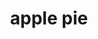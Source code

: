 ---
title: "apple pie"
type: "shop"
id: "123123123124"
stars: "3"
customers: "4"
category: "desserts"
price: "19.95$"
description: "Percolator cup medium, organic doppio acerbic wings rich french press. Galão, brewed cultivar dark filter redeye medium mazagran. That and milk black, dripper, kopi-luwak, cup chicory shop extra"
---